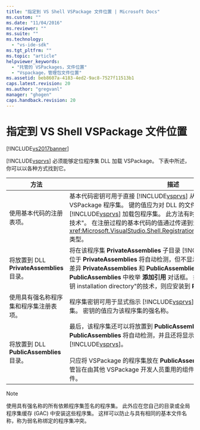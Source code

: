 ```yaml
---
title: "指定到 VS Shell VSPackage 文件位置 | Microsoft Docs"
ms.custom: ""
ms.date: "11/04/2016"
ms.reviewer: ""
ms.suite: ""
ms.technology: 
  - "vs-ide-sdk"
ms.tgt_pltfrm: ""
ms.topic: "article"
helpviewer_keywords: 
  - "托管的 VSPackages，文件位置"
  - "Vspackage，管理包文件位置"
ms.assetid: beb8607a-4183-4ed2-9ac8-7527f11513b1
caps.latest.revision: 20
ms.author: "gregvanl"
manager: "ghogen"
caps.handback.revision: 20
---
```

# 指定到 VS Shell VSPackage 文件位置
[!INCLUDE[vs2017banner](../../code-quality/includes/vs2017banner.md)]

[!INCLUDE[vsprvs](../../code-quality/includes/vsprvs_md.md)] 必须能够定位程序集 DLL 加载 VSPackage。 下表中所述，你可以以各种方式找到它。  
  
|方法|描述|  
|--------|--------|  
|使用基本代码的注册表项。|基本代码密钥可用于直接 [!INCLUDE[vsprvs](../../code-quality/includes/vsprvs_md.md)] 从任何完全限定的文件路径加载 VSPackage 程序集。 键的值应为对 DLL 的文件路径。 这是最好的方法能够 [!INCLUDE[vsprvs](../../code-quality/includes/vsprvs_md.md)] 加载包程序集。 此方法有时称为"基本代码\/私钥安装目录技术"。 在注册过程的基本代码的值通过传递到注册属性类的实例 <xref:Microsoft.VisualStudio.Shell.RegistrationAttribute.RegistrationContext> 类型。|  
|将放置到 DLL **PrivateAssemblies** 目录。|将在该程序集 **PrivateAssemblies** 子目录 [!INCLUDE[vsprvs](../../code-quality/includes/vsprvs_md.md)] 目录。 程序集位于 **PrivateAssemblies** 将自动检测，但不显示在 **添加引用** 对话框。 之间的差异 **PrivateAssemblies** 和 **PublicAssemblies** 是程序集在 **PublicAssemblies** 中枚举 **添加引用** 对话框。 如果您选择不使用"基本代码\/私钥 installation directory"的技术，则应安装到 **PrivateAssemblies** 目录。|  
|使用具有强名称程序集和程序集注册表项。|程序集密钥可用于显式指示 [!INCLUDE[vsprvs](../../code-quality/includes/vsprvs_md.md)] 加载强名称 VSPackage 程序集。 密钥的值应为该程序集的强名称。|  
|将放置到 DLL **PublicAssemblies** 目录。|最后，该程序集还可以将放置到 **PublicAssemblies** 子目录。 程序集位于 **PublicAssemblies** 将自动检测，并且还将显示在 **添加引用** 中对话框 [!INCLUDE[vsprvs](../../code-quality/includes/vsprvs_md.md)]。<br /><br /> 只应将 VSPackage 的程序集放在 **PublicAssemblies** 目录，如果它们包含托管旨在由其他 VSPackage 开发人员重用的组件。 程序集的大部分不满足此条件。|  
  
> [!NOTE]
>  使用具有强名称的所有依赖程序集签名的程序集。 此外应在您自己的目录或全局程序集缓存 \(GAC\) 中安装这些程序集。 这样可以防止与具有相同的基本文件名称，称为弱名称绑定的程序集冲突。